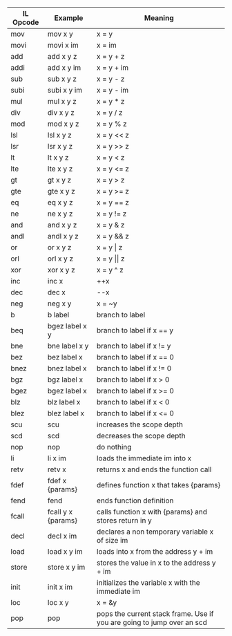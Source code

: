 | IL Opcode | Example            | Meaning                                                      |
| --------- | ------------------ | ------------------------------------------------------------ |
| mov       | mov x y            | x = y                                                        |
| movi      | movi x im          | x = im                                                       |
| add       | add x y z          | x = y + z                                                    |
| addi      | add x y im         | x = y + im                                                   |
| sub       | sub x y z          | x = y - z                                                    |
| subi      | subi x y im        | x = y - im                                                   |
| mul       | mul x y z          | x = y * z                                                    |
| div       | div x y z          | x = y / z                                                    |
| mod       | mod x y z          | x = y % z                                                    |
| lsl       | lsl x y z          | x = y << z                                                   |
| lsr       | lsr x y z          | x = y >> z                                                   |
| lt        | lt x y z           | x = y < z                                                    |
| lte       | lte x y z          | x = y <= z                                                   |
| gt        | gt x y z           | x = y > z                                                    |
| gte       | gte x y z          | x = y >= z                                                   |
| eq        | eq x y z           | x = y == z                                                   |
| ne        | ne x y z           | x = y != z                                                   |
| and       | and x y z          | x = y & z                                                    |
| andl      | andl x y z         | x = y && z                                                   |
| or        | or x y z           | x = y \| z                                                   |
| orl       | orl x y z          | x = y \|\| z                                                 |
| xor       | xor x y z          | x = y ^ z                                                    |
| inc       | inc x              | ++x                                                          |
| dec       | dec x              | --x                                                          |
| neg       | neg x y            | x = ~y                                                       |
| b         | b label            | branch to label                                              |
| beq       | bgez label x y     | branch to label if x == y                                    |
| bne       | bne label x y      | branch to label if x != y                                    |
| bez       | bez label x        | branch to label if x == 0                                    |
| bnez      | bnez label x       | branch to label if x != 0                                    |
| bgz       | bgz label x        | branch to label if x > 0                                     |
| bgez      | bgez label x       | branch to label if x >= 0                                    |
| blz       | blz label x        | branch to label if x < 0                                     |
| blez      | blez label x       | branch to label if x <= 0                                    |
| scu       | scu                | increases the scope depth                                    |
| scd       | scd                | decreases the scope depth                                    |
| nop       | nop                | do nothing                                                   |
| li        | li x im            | loads the immediate im into x                                |
| retv      | retv x             | returns x and ends the function call                         |
| fdef      | fdef x {params}    | defines function x that takes {params}                       |
| fend      | fend               | ends function definition                                     |
| fcall     | fcall y x {params} | calls function x with {params} and stores return in y        |
| decl      | decl x im          | declares a non temporary variable x of size im               |
| load      | load x y im        | loads into x from the address y + im                         |
| store     | store x y im       | stores the value in x to the address y + im                  |
| init      | init x im          | initializes the variable x with the immediate im             |
| loc       | loc x y            | x = &y                                                       |
| pop       | pop                | pops the current stack frame. Use if you are going to jump over an scd |

